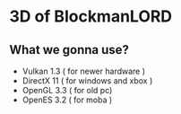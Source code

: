 # 3D of BlockmanLORD

## What we gonna use?

- Vulkan 1.3 ( for newer hardware )
- DirectX 11 ( for windows and xbox )
- OpenGL 3.3 ( for old pc)
- OpenES 3.2 ( for moba )